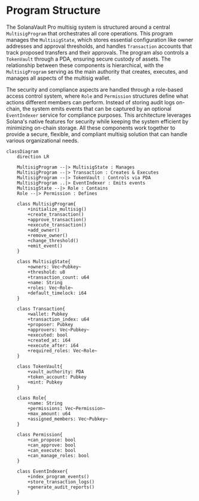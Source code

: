 # Program Structure

The SolanaVault Pro multisig system is structured around a central `MultisigProgram` that orchestrates all core operations. This program manages the `MultisigState`, which stores essential configuration like owner addresses and approval thresholds, and handles `Transaction` accounts that track proposed transfers and their approvals. The program also controls a `TokenVault` through a PDA, ensuring secure custody of assets. The relationship between these components is hierarchical, with the `MultisigProgram` serving as the main authority that creates, executes, and manages all aspects of the multisig wallet.

The security and compliance aspects are handled through a role-based access control system, where `Role` and `Permission` structures define what actions different members can perform. Instead of storing audit logs on-chain, the system emits events that can be captured by an optional `EventIndexer` service for compliance purposes. This architecture leverages Solana's native features for security while keeping the system efficient by minimizing on-chain storage. All these components work together to provide a secure, flexible, and compliant multisig solution that can handle various organizational needs.


```mermaid
classDiagram
    direction LR

    MultisigProgram --|> MultisigState : Manages
    MultisigProgram --|> Transaction : Creates & Executes
    MultisigProgram --|> TokenVault : Controls via PDA
    MultisigProgram ..|> EventIndexer : Emits events
    MultisigState --|> Role : Contains
    Role --|> Permission : Defines

    class MultisigProgram{
        +initialize_multisig()
        +create_transaction()
        +approve_transaction()
        +execute_transaction()
        +add_owner()
        +remove_owner()
        +change_threshold()
        +emit_event()
    }

    class MultisigState{
        +owners: Vec~Pubkey~
        +threshold: u8
        +transaction_count: u64
        +name: String
        +roles: Vec~Role~
        +default_timelock: i64
    }

    class Transaction{
        +wallet: Pubkey
        +transaction_index: u64
        +proposer: Pubkey
        +approvers: Vec~Pubkey~
        +executed: bool
        +created_at: i64
        +execute_after: i64
        +required_roles: Vec~Role~
    }

    class TokenVault{
        +vault_authority: PDA
        +token_account: Pubkey
        +mint: Pubkey
    }

    class Role{
        +name: String
        +permissions: Vec~Permission~
        +max_amount: u64
        +assigned_members: Vec~Pubkey~
    }

    class Permission{
        +can_propose: bool
        +can_approve: bool
        +can_execute: bool
        +can_manage_roles: bool
    }

    class EventIndexer{
        +index_program_events()
        +store_transaction_logs()
        +generate_audit_reports()
    }